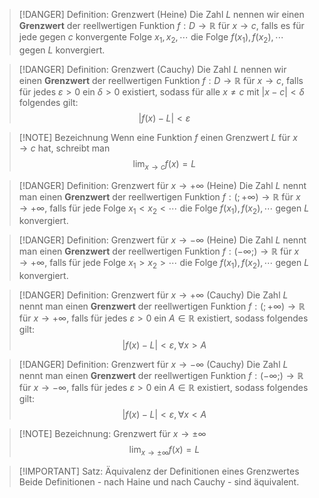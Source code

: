 > [!DANGER] Definition: Grenzwert (Heine)
> Die Zahl $L$ nennen wir einen **Grenzwert** der reellwertigen Funktion $f: D \to \mathbb{R}$ für $x\to c$, falls es für jede gegen $c$ konvergente Folge $x_1, x_2, \cdots$ die Folge $f(x_1),f(x_2),\cdots$ gegen $L$ konvergiert.

> [!DANGER] Definition: Grenzwert (Cauchy)
> Die Zahl $L$ nennen wir einen **Grenzwert** der reellwertigen Funktion $f: D \to \mathbb{R}$ für $x\to c$, falls für jedes $\varepsilon \gt 0$ ein $\delta \gt 0$ existiert, sodass für alle $x\ne c$ mit $|x-c|\lt \delta$ folgendes gilt:
> $$|f(x) - L| \lt \varepsilon$$

> [!NOTE] Bezeichnung
> Wenn eine Funktion $f$ einen Grenzwert $L$ für $x\to c$ hat, schreibt man
> $$\lim_{x\to c} f(x) = L$$

> [!DANGER] Definition: Grenzwert für $x\to +\infty$ (Heine)
> Die Zahl $L$ nennt man einen **Grenzwert** der reellwertigen Funktion $f: (;+\infty) \to \mathbb{R}$  für $x\to +\infty$, falls für jede Folge $x_1\lt x_2 \lt \cdots$ die Folge $f(x_1), f(x_2),\cdots$ gegen $L$ konvergiert.

> [!DANGER] Definition: Grenzwert für $x\to -\infty$ (Heine)
> Die Zahl $L$ nennt man einen **Grenzwert** der reellwertigen Funktion $f: (-\infty;) \to \mathbb{R}$  für $x\to +\infty$, falls für jede Folge $x_1\gt x_2 \gt \cdots$ die Folge $f(x_1), f(x_2),\cdots$ gegen $L$ konvergiert.

> [!DANGER] Definition: Grenzwert für $x\to +\infty$ (Cauchy)
> Die Zahl $L$ nennt man einen **Grenzwert**  der reellwertigen Funktion $f: (;+\infty) \to \mathbb{R}$ für $x\to +\infty$, falls für jedes $\varepsilon \gt 0$ ein $A\in \mathbb{R}$ existiert, sodass folgendes gilt:
> $$|f(x)-L| \lt \varepsilon, \forall x\gt A$$

> [!DANGER] Definition: Grenzwert für $x\to -\infty$ (Cauchy)
> Die Zahl $L$ nennt man einen **Grenzwert**  der reellwertigen Funktion $f: (-\infty;) \to \mathbb{R}$ für $x\to -\infty$, falls für jedes $\varepsilon \gt 0$ ein $A\in \mathbb{R}$ existiert, sodass folgendes gilt:
> $$|f(x)-L| \lt \varepsilon, \forall x\lt A$$

> [!NOTE] Bezeichnung: Grenzwert für $x\to\pm \infty$
> $$\lim_{x\to\pm\infty} f(x) = L$$

> [!IMPORTANT] Satz: Äquivalenz der Definitionen eines Grenzwertes
> Beide Definitionen - nach Haine und nach Cauchy - sind äquivalent.


